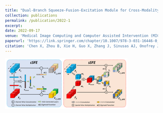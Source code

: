 ```yaml
---
title: "Dual-Branch Squeeze-Fusion-Excitation Module for Cross-Modality Registration of Cardiac SPECT and CT"
collection: publications
permalink: /publication/2022-1
excerpt: 
date: 2022-09-17
venue: 'Medical Image Computing and Computer Assisted Intervention (MICCAI)'
paperurl: 'https://link.springer.com/chapter/10.1007/978-3-031-16446-0_5'
citation: 'Chen X, Zhou B, Xie H, Guo X, Zhang J, Sinusas AJ, Onofrey JA, Liu C. Dual-Branch Squeeze-Fusion-Excitation Module for Cross-Modality Registration of Cardiac SPECT and CT. InInternational Conference on Medical Image Computing and Computer-Assisted Intervention 2022 (pp. 46-55). Springer, Cham.'
---
```

<!-- <div align="center"> -->
<img src=../images_paper/2022-1.png width=80% />
<!-- </div> -->
